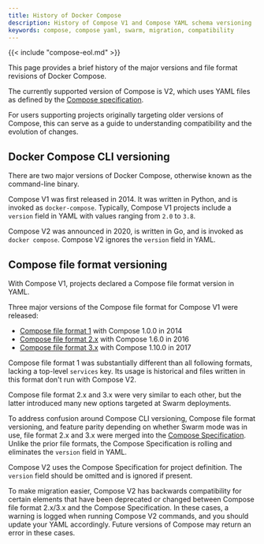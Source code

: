 ```yaml
---
title: History of Docker Compose
description: History of Compose V1 and Compose YAML schema versioning
keywords: compose, compose yaml, swarm, migration, compatibility
---
```


{{< include "compose-eol.md" >}}

This page provides a brief history of the major versions and file format revisions of Docker Compose.

The currently supported version of Compose is V2, which uses YAML files as defined by the [Compose specification](https://github.com/compose-spec/compose-spec).

For users supporting projects originally targeting older versions of Compose, this can serve as a guide to understanding compatibility and the evolution of changes.

## Docker Compose CLI versioning
There are two major versions of Docker Compose, otherwise known as the command-line binary.

Compose V1 was first released in 2014. It was written in Python, and is invoked as `docker-compose`.
Typically, Compose V1 projects include a `version` field in YAML with values ranging from `2.0` to `3.8`.

Compose V2 was announced in 2020, is written in Go, and is invoked as `docker compose`.
Compose V2 ignores the `version` field in YAML.

## Compose file format versioning
With Compose V1, projects declared a Compose file format version in YAML.

Three major versions of the Compose file format for Compose V1 were released:
- [Compose file format 1](./compose-file/compose-versioning.md##version-1-to-2x) with Compose 1.0.0 in 2014
- [Compose file format 2.x](./compose-file/compose-file-v2.md) with Compose 1.6.0 in 2016
- [Compose file format 3.x](./compose-file/compose-file-v3.md) with Compose 1.10.0 in 2017

Compose file format 1 was substantially different than all following formats, lacking a top-level `services` key.
Its usage is historical and files written in this format don't run with Compose V2.

Compose file format 2.x and 3.x were very similar to each other, but the latter introduced many new options targeted at Swarm deployments.

To address confusion around Compose CLI versioning, Compose file format versioning, and feature parity depending on whether Swarm mode was in use, file format 2.x and 3.x were merged into the [Compose Specification](https://github.com/compose-spec/compose-spec).
Unlike the prior file formats, the Compose Specification is rolling and eliminates the `version` field in YAML.

Compose V2 uses the Compose Specification for project definition.
The `version` field should be omitted and is ignored if present.

To make migration easier, Compose V2 has backwards compatibility for certain elements that have been deprecated or changed between Compose file format 2.x/3.x and the Compose Specification.
In these cases, a warning is logged when running Compose V2 commands, and you should update your YAML accordingly.
Future versions of Compose may return an error in these cases.